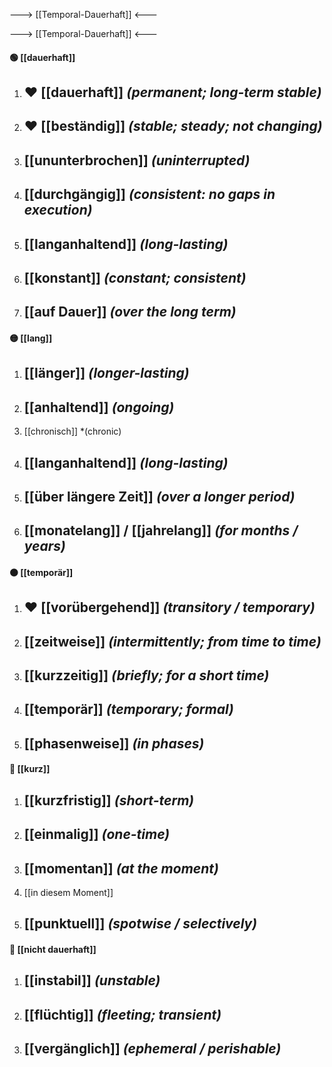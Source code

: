 ---> [[Temporal-Dauerhaft]] <---

---> [[Temporal-Dauerhaft]] <---

#### 🟢 [[dauerhaft]] 
1) ❤️ [[dauerhaft]] *(permanent; long-term stable)*
    -
2) ❤️ [[beständig]] *(stable; steady; not changing)*
    -  
3) [[ununterbrochen]] *(uninterrupted)*
    -  
4) [[durchgängig]] *(consistent: no gaps in execution)*
    -
5) [[langanhaltend]] *(long-lasting)*
    -  
6) [[konstant]] *(constant; consistent)*
    -  
7) [[auf Dauer]] *(over the long term)*
    -  

#### 🟡 [[lang]] 
1) [[länger]] *(longer-lasting)*
    -  
2) [[anhaltend]] *(ongoing)*
    -  
3) [[chronisch]] *(chronic)
4) [[langanhaltend]] *(long-lasting)*
    -  
5) [[über längere Zeit]] *(over a longer period)*
    -  
6) [[monatelang]] / [[jahrelang]] *(for months / years)*
    -  

#### 🟠 [[temporär]]
1) ❤️ [[vorübergehend]] *(transitory / temporary)*
    -
2) [[zeitweise]] *(intermittently; from time to time)*
    -  
3) [[kurzzeitig]] *(briefly; for a short time)*
    -  
4) [[temporär]] *(temporary; formal)*
    -  
5) [[phasenweise]] *(in phases)*
    -  

#### 🔵 [[kurz]] 
1) [[kurzfristig]] *(short-term)*
    -  
2) [[einmalig]] *(one-time)*
    -  
3) [[momentan]] *(at the moment)*
    -  
4) [[in diesem Moment]]
5) [[punktuell]] *(spotwise / selectively)*
    -  

#### 🔴 [[nicht dauerhaft]] 
1) [[instabil]] *(unstable)*
    -  
2) [[flüchtig]] *(fleeting; transient)*
    -  
3) [[vergänglich]] *(ephemeral / perishable)*
    -  